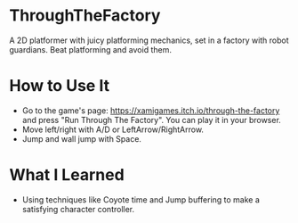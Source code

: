 # ThroughTheFactory

A 2D platformer with juicy platforming mechanics, set in a factory with robot guardians. Beat platforming and avoid them.

# How to Use It

- Go to the game's page: <https://xamigames.itch.io/through-the-factory> and press "Run Through The Factory". You can play it in your browser.
- Move left/right with A/D or LeftArrow/RightArrow.
- Jump and wall jump with Space.

# What I Learned

- Using techniques like Coyote time and Jump buffering to make a satisfying character controller.
